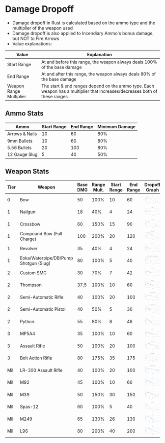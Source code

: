 # Damage Dropoff

- Damage dropoff in Rust is calculated based on the ammo type and the multiplier of the weapon used
- Damage dropoff is also applied to Incendiary Ammo's bonus damage, but NOT to Fire Arrows
- Value explanations:

| Value                   | Explanation                                                  |
| ----------------------- | ------------------------------------------------------------ |
| Start Range             | At and before this range, the weapon always deals 100% of the base damage |
| End Range               | At and after this range, the weapon always deals 80% of the base damage |
| Weapon Range Multiplier | The start & end ranges depend on the ammo type. Each weapon has a multiplier that increases/decreases both of these ranges |

## Ammo Stats

| Ammo           | Start Range | End Range | Minimum Damage |
| -------------- | ----------- | --------- | -------------- |
| Arrows & Nails | 10          | 60        | 80%            |
| 9mm Bullets    | 10          | 60        | 80%            |
| 5.56 Bullets   | 20          | 100       | 80%            |
| 12 Gauge Slug  | 5           | 40        | 50%            |

## Weapon Stats

| Tier | Weapon                                | Base DMG | Range Mult. | Start Range | End Range | Dropoff Graph                               |
| ---- | ------------------------------------- | -------- | ----------- | ----------- | --------- | ------------------------------------------- |
| 0    | Bow                                   | 50       | 100%        | 10          | 60        | ![](resources/dmg-dropoff/bow.png)          |
| 1    | Nailgun                               | 18       | 40%         | 4           | 24        | ![](resources/dmg-dropoff/nailgun.png)      |
| 1    | Crossbow                              | 60       | 150%        | 15          | 90        | ![](resources/dmg-dropoff/crossbow.png)     |
| 1    | Compound Bow (Full Charge)            | 100      | 200%        | 20          | 120       | ![](resources/dmg-dropoff/compound_bow.png) |
| 1    | Revolver                              | 35       | 40%         | 4           | 24        | ![](resources/dmg-dropoff/revolver.png)     |
| 1    | Eoka/Waterpipe/DB/Pump Shotgun (Slug) | 80       | 100%        | 5           | 40        | ![](resources/dmg-dropoff/shotguns.png)     |
| 2    | Custom SMG                            | 30       | 70%         | 7           | 42        | ![](resources/dmg-dropoff/custom.png)       |
| 2    | Thompson                              | 37,5     | 100%        | 10          | 60        | ![](resources/dmg-dropoff/thompson.png)     |
| 2    | Semi-Automatic Rifle                  | 40       | 100%        | 20          | 100       | ![](resources/dmg-dropoff/sar.png)          |
| 2    | Semi-Automatic Pistol                 | 40       | 50%         | 5           | 30        | ![](resources/dmg-dropoff/sap.png)          |
| 2    | Python                                | 55       | 80%         | 8           | 48        | ![](resources/dmg-dropoff/python.png)       |
| 3    | MP5A4                                 | 35       | 100%        | 10          | 60        | ![](resources/dmg-dropoff/mp5.png)          |
| 3    | Assault Rifle                         | 50       | 100%        | 20          | 100       | ![](resources/dmg-dropoff/ak.png)           |
| 3    | Bolt Action Rifle                     | 80       | 175%        | 35          | 175       | ![](resources/dmg-dropoff/bar.png)          |
| Mil  | LR-300 Assault Rifle                  | 40       | 100%        | 20          | 100       | ![](resources/dmg-dropoff/lr.png)           |
| Mil  | M92                                   | 45       | 100%        | 10          | 60        | ![](resources/dmg-dropoff/m92.png)          |
| Mil  | M39                                   | 50       | 150%        | 30          | 150       | ![](resources/dmg-dropoff/m39.png)          |
| Mil  | Spas-12                               | 60       | 100%        | 5           | 40        | ![](resources/dmg-dropoff/spas.png)         |
| Mil  | M249                                  | 65       | 130%        | 26          | 130       | ![](resources/dmg-dropoff/m249.png)         |
| Mil  | L96                                   | 80       | 200%        | 40          | 200       | ![](resources/dmg-dropoff/l96.png)          |

